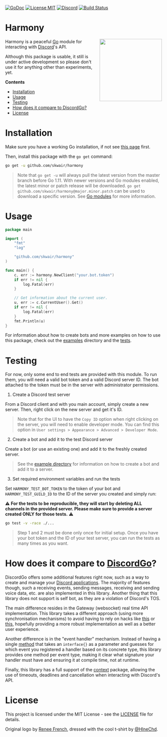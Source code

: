 [![GoDoc](https://img.shields.io/badge/godoc-reference-blue.svg?style=flat-square)](https://godoc.org/github.com/skwair/harmony)
[![License MIT](https://img.shields.io/badge/license-MIT-lightgrey.svg?style=flat-square)](LICENSE)
[![Discord](https://img.shields.io/badge/Discord-online-7289DA.svg?style=flat-square)](https://discord.gg/3sVFWQC)
[![Build Status](https://travis-ci.org/skwair/harmony.svg?branch=master)](https://travis-ci.org/skwair/harmony)


# Harmony

<img align="right" height="200" src=".github/discord-gopher.png">

Harmony is a peaceful [Go](https://golang.org) module for interacting with [Discord](http://discordapp.com)'s API.

Although this package is usable, it still is under active development so please don't use it for anything other than experiments, yet.

**Contents**

- [Installation](#installation)
- [Usage](#usage)
- [Testing](#testing)
- [How does it compare to DiscordGo?](#how-does-it-compare-to-discordgo-)
- [License](#license)

# Installation

Make sure you have a working Go installation, if not see [this page](https://golang.org/dl) first.

Then, install this package with the `go get` command:

```sh
go get -u github.com/skwair/harmony
```

> Note that `go get -u` will always pull the latest version from the master branch before Go 1.11. With newer versions and Go modules enabled, the latest minor or patch release will be downloaded. `go get github.com/skwair/harmony@major.minor.patch` can be used to download a specific version. See [Go modules](https://github.com/golang/go/wiki/Modules#how-to-upgrade-and-downgrade-dependencies) for more information.

# Usage

```go
package main

import (
	"fmt"
	"log"

	"github.com/skwair/harmony"
)

func main() {
    c, err := harmony.NewClient("your.bot.token")
    if err != nil {
        log.Fatal(err)
    }

    // Get information about the current user.
    u, err := c.CurrentUser().Get()
    if err != nil {
        log.Fatal(err)
    }
    fmt.Println(u)
}
```

For information about how to create bots and more examples on how to use this package, check out the [examples](https://github.com/skwair/harmony/blob/master/examples) directory and the [tests](https://github.com/skwair/harmony/blob/master/harmony_test.go).

# Testing

For now, only some end to end tests are provided with this module. To run them, you will need a valid bot token and a valid Discord server ID. The bot attached to the token must be in the server with administrator permissions.

1. Create a Discord test server

From a Discord client and with you main account, simply create a new server. Then, right click on the new server and get it's ID.

> Note that for the UI to have the `Copy ID` option when right clicking on the server, you will need to enable developer mode. You can find this option in `User settings > Appearance > Advanced > Developer Mode`.

2. Create a bot and add it to the test Discord server

Create a bot (or use an existing one) and add it to the freshly created server.

> See the [example directory](https://github.com/skwair/harmony/blob/master/examples) for information on how to create a bot and add it to a server.

3. Set required environment variables and run the tests

Set `HARMONY_TEST_BOT_TOKEN` to the token of your bot and `HARMONY_TEST_GUILD_ID` to the ID of the server you created and simply run:

⚠️ **For the tests to be reproducible, they will start by deleting ALL channels in the provided server. Please make sure to provide a server created ONLY for those tests.** ⚠️

```bash
go test -v -race ./...
```

> Step 1 and 2 must be done only once for initial setup. Once you have your bot token and the ID of your test server, you can run the tests as many times as you want.

# How does it compare to [DiscordGo](https://github.com/bwmarrin/discordgo)?

DiscordGo offers some additional features right now, such as a way to create and manage your [Discord applications](https://discordapp.com/developers/applications/me). The majority of features though, such a receiving events, sending messages, receiving and sending voice data, etc. are also implemented in this library. Another thing that this library does not support is self bot, as they are a violation of Discord's TOS.

The main difference resides in the Gateway (websocket) real time API implementation. This library takes a different approach (using more synchronisation mechanisms) to avoid having to rely on hacks like [this](https://github.com/bwmarrin/discordgo/blob/8325a6bf6dd6c91ed4040a1617b07287b8fb0eba/wsapi.go#L868) or [this](https://github.com/bwmarrin/discordgo/blob/8325a6bf6dd6c91ed4040a1617b07287b8fb0eba/wsapi.go#L822), hopefully providing a more robust implementation as well as a better user experience.

Another difference is in the "event handler" mechanism. Instead of having a single [method](https://github.com/bwmarrin/discordgo/blob/8325a6bf6dd6c91ed4040a1617b07287b8fb0eba/event.go#L120) that takes an `interface{}` as a parameter and guesses for which event you registered a handler based on its concrete type, this library provides one method per event type, making it clear what signature your handler must have and ensuring it at compile time, not at runtime.

Finally, this library has a full support of the [context](https://golang.org/pkg/context/) package, allowing the use of timeouts, deadlines and cancellation when interacting with Discord's API.

# License

This project is licensed under the MIT License - see the [LICENSE](https://github.com/skwair/harmony/blob/master/LICENSE) file for details.

Original logo by [Renee French](https://instagram.com/reneefrench), dressed with the cool t-shirt by [@HlneChd](https://twitter.com/hlnechd).
